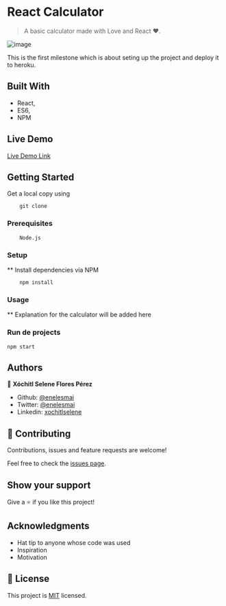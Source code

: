 # React Calculator

> A basic calculator made with Love and React ♥.

![image](https://user-images.githubusercontent.com/5160907/92538253-d88a7e00-f203-11ea-9254-0f28e5bba7d7.png)

This is the first milestone which is about seting up the project and deploy it to heroku.

## Built With

- React,
- ES6,
- NPM

## Live Demo

[Live Demo Link](https://calculator-by-enelesmai.herokuapp.com/)


## Getting Started

Get a local copy using 

        git clone

### Prerequisites
        Node.js

### Setup
** Install dependencies vía NPM

        npm install

### Usage
** Explanation for the calculator will be added here

### Run de projects

    npm start


## Authors

👤 **Xóchitl Selene Flores Pérez**

- Github: [@enelesmai](https://github.com/enelesmai)
- Twitter: [@enelesmai](https://twitter.com/enelesmai)
- Linkedin: [xochitlselene](https://linkedin.com/xochitlselene)

## 🤝 Contributing

Contributions, issues and feature requests are welcome!

Feel free to check the [issues page](issues/).

## Show your support

Give a ⭐️ if you like this project!

## Acknowledgments

- Hat tip to anyone whose code was used
- Inspiration
- Motivation

## 📝 License

This project is [MIT](lic.url) licensed.
